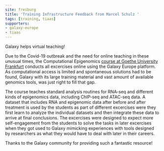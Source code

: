 ```yaml
---
site: freiburg
title: 'Training Infrastructure Feedback from Marcel Schulz '
tags: [training, tiaas]
supporters:
- galaxy-europe
- tiaas
---
```


Galaxy helps virtual teaching!

Due to the Covid-19 outbreak and the need for online teaching in these unusual times,
the Computational Epigenomics [course at Goethe University Frankfurt](https://schulzlab.github.io/teaching/ALGOEPI2020.html)
conducts all excercises online using the Galaxy Europe platform. As computational access is limited and
spontaneous solutions had to be found, Galaxy with its large training material and vast amount of available
genomics tools, was just right to fill that gap.

The course teaches standard analysis routines for RNA-seq and different kinds of epigenomics data,
including ChIP-seq and ATAC-seq data. A dataset that includes RNA and epigenomic data after before
and after treatment is used by the students as part of different excercises were they first learn
to analyze the individual datasets and then integrate these data to arrive at final conclusions.
The excercises were designed to expect more self-engagement from the students to solve the tasks
in later excercises when they got used to Galaxy mimicking experiences with tools designed by
researchers as what they would have to deal with later  in their careers.

Thanks to the Galaxy community for providing such a fantastic resource! 
